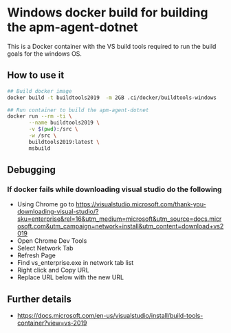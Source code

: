 # Windows docker build for building the apm-agent-dotnet

This is a Docker container with the VS build tools required to run the
build goals for the windows OS.

## How to use it

```bash
## Build docker image
docker build -t buildtools2019  -m 2GB .ci/docker/buildtools-windows

## Run container to build the apm-agent-dotnet
docker run --rm -ti \
       --name buildtools2019 \
       -v $(pwd):/src \
       -w /src \
       buildtools2019:latest \
       msbuild
```

## Debugging

### If docker fails while downloading visual studio do the following

- Using Chrome go to <https://visualstudio.microsoft.com/thank-you-downloading-visual-studio/?sku=enterprise&rel=16&utm_medium=microsoft&utm_source=docs.microsoft.com&utm_campaign=network+install&utm_content=download+vs2019>
- Open Chrome Dev Tools
- Select Network Tab
- Refresh Page
- Find vs_enterprise.exe in network tab list
- Right click and Copy URL
- Replace URL below with the new URL

## Further details

- <https://docs.microsoft.com/en-us/visualstudio/install/build-tools-container?view=vs-2019>
